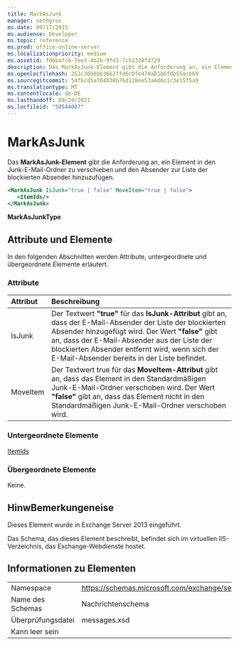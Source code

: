 ```yaml
---
title: MarkAsJunk
manager: sethgros
ms.date: 09/17/2015
ms.audience: Developer
ms.topic: reference
ms.prod: office-online-server
ms.localizationpriority: medium
ms.assetid: f06bafc6-7ee3-4b2b-9fd1-7c51328f4729
description: Das MarkAsJunk-Element gibt die Anforderung an, ein Element in den Junk-E-Mail-Ordner zu verschieben und den Absender zur Liste der blockierten Absender hinzuzufügen.
ms.openlocfilehash: 252c36b8bb3662ffd6c0fe470a81b6f0b55acb69
ms.sourcegitcommit: 54f6cd5a704b36b76d110ee53a6d6c1c3e15f5a9
ms.translationtype: MT
ms.contentlocale: de-DE
ms.lasthandoff: 09/24/2021
ms.locfileid: "59544087"
---
```

# <a name="markasjunk"></a>MarkAsJunk

Das **MarkAsJunk-Element** gibt die Anforderung an, ein Element in den Junk-E-Mail-Ordner zu verschieben und den Absender zur Liste der blockierten Absender hinzuzufügen. 
  
```XML
<MarkAsJunk IsJunk="true | false" MoveItem="true | false">
   <ItemIds/>
</MarkAsJunk>
```

 **MarkAsJunkType**
## <a name="attributes-and-elements"></a>Attribute und Elemente

In den folgenden Abschnitten werden Attribute, untergeordnete und übergeordnete Elemente erläutert.
  
### <a name="attributes"></a>Attribute

|**Attribut**|**Beschreibung**|
|:-----|:-----|
|IsJunk  <br/> |Der Textwert **"true"** für das **IsJunk-Attribut** gibt an, dass der E-Mail-Absender der Liste der blockierten Absender hinzugefügt wird. Der Wert **"false"** gibt an, dass der E-Mail-Absender aus der Liste der blockierten Absender entfernt wird, wenn sich der E-Mail-Absender bereits in der Liste befindet.  <br/> |
|MoveItem  <br/> |Der Textwert  true für das **MoveItem-Attribut** gibt an, dass das Element in den Standardmäßigen Junk-E-Mail-Ordner verschoben wird. Der Wert **"false"** gibt an, dass das Element nicht in den Standardmäßigen Junk-E-Mail-Ordner verschoben wird.  <br/> |
   
### <a name="child-elements"></a>Untergeordnete Elemente

[ItemIds](itemids.md)
  
### <a name="parent-elements"></a>Übergeordnete Elemente

Keine.
  
## <a name="remarks"></a>HinwBemerkungeneise

Dieses Element wurde in Exchange Server 2013 eingeführt.
  
Das Schema, das dieses Element beschreibt, befindet sich im virtuellen IIS-Verzeichnis, das Exchange-Webdienste hostet.
  
## <a name="element-information"></a>Informationen zu Elementen

|||
|:-----|:-----|
|Namespace  <br/> |https://schemas.microsoft.com/exchange/services/2006/messages  <br/> |
|Name des Schemas  <br/> |Nachrichtenschema  <br/> |
|Überprüfungsdatei  <br/> |messages.xsd  <br/> |
|Kann leer sein  <br/> ||
   

